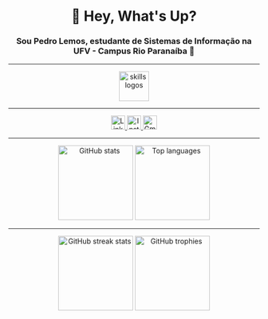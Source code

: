 <h1 align="center">👋 Hey, What's Up?</h1>

<h3 align="center">Sou Pedro Lemos, estudante de Sistemas de Informação na UFV - Campus Rio Paranaíba 🚀</h3>

---

<div align="center">
  <img src="https://skillicons.dev/icons?i=ts,nextjs,tailwind,storybook,graphql,go,rust,nestjs,py,aws" height="60" alt="skills logos" />
</div>

---

<div align="center">
  <a href="https://www.linkedin.com/in/pedro-lemos-580515299/" target="_blank">
    <img src="https://img.shields.io/static/v1?message=LinkedIn&logo=linkedin&label=&color=0077B5&logoColor=white&style=for-the-badge" height="28" alt="LinkedIn" />
  </a>
  <a href="https://www.instagram.com/pedrolemosm/" target="_blank">
    <img src="https://img.shields.io/static/v1?message=Instagram&logo=instagram&label=&color=E4405F&logoColor=white&style=for-the-badge" height="28" alt="Instagram" />
  </a>
  <a href="mailto:pedro.lemosmariano@gmail.com" target="_blank">
    <img src="https://img.shields.io/static/v1?message=Gmail&logo=gmail&label=&color=D14836&logoColor=white&style=for-the-badge" height="28" alt="Gmail" />
  </a>
</div>

---

<div align="center">
  <img src="https://github-readme-stats.vercel.app/api?username=PedroLemosMariano&show_icons=true&theme=dracula&locale=pt-br" height="150" alt="GitHub stats" />
  <img src="https://github-readme-stats.vercel.app/api/top-langs/?username=PedroLemosMariano&layout=compact&theme=dracula&locale=pt-br" height="150" alt="Top languages" />
</div>

---

<div align="center">
  <img src="https://github-readme-streak-stats.herokuapp.com/?user=PedroLemosMariano&theme=dracula&locale=pt-br" height="150" alt="GitHub streak stats" />
  <img src="https://github-profile-trophy.vercel.app/?username=PedroLemosMariano&theme=dracula&no-bg=true&margin-w=10&margin-h=10" height="150" alt="GitHub trophies" />
</div>
